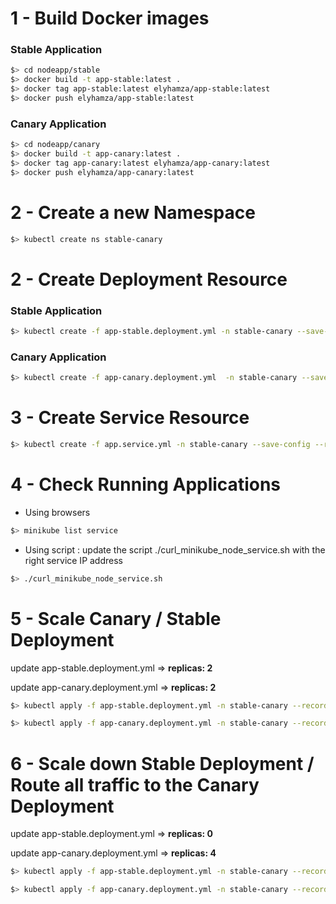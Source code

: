 1 -  Build Docker images
===

### Stable Application

```bash
$> cd nodeapp/stable
$> docker build -t app-stable:latest .
$> docker tag app-stable:latest elyhamza/app-stable:latest
$> docker push elyhamza/app-stable:latest
```
### Canary Application

```bash
$> cd nodeapp/canary
$> docker build -t app-canary:latest .
$> docker tag app-canary:latest elyhamza/app-canary:latest
$> docker push elyhamza/app-canary:latest
```

2 - Create a new Namespace 
===

```bash
$> kubectl create ns stable-canary
```

2 - Create Deployment Resource 
=== 

### Stable Application

```bash
$> kubectl create -f app-stable.deployment.yml -n stable-canary --save-config --record
```

### Canary Application

```bash
$> kubectl create -f app-canary.deployment.yml  -n stable-canary --save-config --record
```

3 - Create Service Resource 
=== 

```bash
$> kubectl create -f app.service.yml -n stable-canary --save-config --record
```

4 -  Check Running Applications
=== 

- Using browsers 

```bash
$> minikube list service
```

- Using script : update the script ./curl_minikube_node_service.sh with the right service IP address

```bash
$> ./curl_minikube_node_service.sh
```

5 -  Scale Canary / Stable Deployment
=== 

update app-stable.deployment.yml => **replicas: 2**

update app-canary.deployment.yml => **replicas: 2**

```bash
$> kubectl apply -f app-stable.deployment.yml -n stable-canary --record

$> kubectl apply -f app-canary.deployment.yml -n stable-canary --record
```

6 -  Scale down Stable Deployment / Route all traffic to the Canary Deployment
=== 

update app-stable.deployment.yml => **replicas: 0**

update app-canary.deployment.yml => **replicas: 4**

```bash
$> kubectl apply -f app-stable.deployment.yml -n stable-canary --record

$> kubectl apply -f app-canary.deployment.yml -n stable-canary --record
```